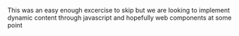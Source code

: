 This was an easy enough excercise to skip but we are looking to  implement dynamic content through javascript and hopefully web components at some point
